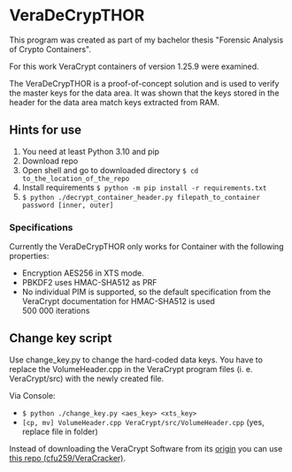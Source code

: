 # VeraDeCrypTHOR

This program was created as part of my bachelor thesis "Forensic Analysis of Crypto Containers".

For this work VeraCrypt containers of version 1.25.9 were examined.

The VeraDeCrypTHOR is a proof-of-concept solution and is used to verify the master keys for the data area. It was shown that the keys stored in the header for the data area match keys extracted from RAM.

## Hints for use
1. You need at least Python 3.10 and pip
2. Download repo
2. Open shell and go to downloaded directory `$ cd to_the_location_of_the_repo`
3. Install requirements `$ python -m pip install -r requirements.txt`
3. `$ python ./decrypt_container_header.py filepath_to_container password [inner, outer]`

### Specifications
Currently the VeraDeCrypTHOR only works for Container with the following properties:
- Encryption AES256 in XTS mode.
- PBKDF2 uses HMAC-SHA512 as PRF
- No individual PIM is supported, so the default specification from the VeraCrypt documentation for HMAC-SHA512 is used<br>
  500 000 iterations

## Change key script
Use change_key.py to change the hard-coded data keys. You have to replace the VolumeHeader.cpp in the VeraCrypt program files (i. e. VeraCrypt/src) with the newly created file.

Via Console:<br>
- `$ python ./change_key.py <aes_key> <xts_key>`
- `[cp, mv] VolumeHeader.cpp VeraCrypt/src/VolumeHeader.cpp` (yes, replace file in folder)

Instead of downloading the VeraCrypt Software from its [origin](https://github.com/veracrypt/VeraCrypt) you can use [this repo (cfu259/VeraCracker)](https://github.com/cfu259/VeraCracker).